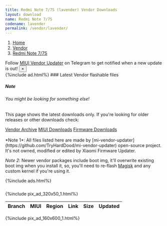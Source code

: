```yaml
---
title: Redmi Note 7/7S (lavender) Vendor Downloads
layout: download
name: Redmi Note 7/7S
codename: lavender
permalink: /vendor/lavender/
---
```

<nav aria-label="breadcrumb">
    <ol class="breadcrumb">
        <li class="breadcrumb-item"><a href="/">Home</a></li>
        <li class="breadcrumb-item"><a href="/vendor/">Vendor</a></li>
        <li class="breadcrumb-item active" aria-current="page"><a href="/vendor/lavender/">Redmi Note 7/7S</a></li>
    </ol>
</nav>
<div class="alert alert-primary alert-dismissible fade show" role="alert">
    Follow <a href="https://t.me/MIUIVendorUpdater" class="alert-link">MIUI Vendor Updater</a> on Telegram to get notified when a new update is out!
    <button type="button" class="close" data-dismiss="alert" aria-label="Close">
        <span aria-hidden="true">&times;</span>
    </button>
</div>
{%include ad.html%}
### Latest Vendor flashable files
<div class="card">
  <div class="card-body">
    <h5 class="card-title">Note</h5>
    <h6 class="card-subtitle mb-2 text-muted">You might be looking for something else!</h6>
    <p class="card-text">This page shows the latest downloads only.
     If you're looking for older releases or other downloads check:</p>
    <a href="/archive/vendor/lavender/" class="card-link">Vendor Archive</a>
    <a href="/miui/lavender/" class="card-link">MIUI Downloads</a>
    <a href="/firmware/lavender/" class="card-link">Firmware Downloads</a>
  </div>
</div>

<br/>
*Note 1*: All files listed here are made by [mi-vendor-updater](https://github.com/TryHardDood/mi-vendor-updater) open-source project. It's not owned, modified or edited by Xiaomi Firmware Updater.

*Note 2*: Newer vendor packages include boot img, it'll overwrite existing boot img when you install it, so, you'll need to re-flash [Magisk](https://github.com/topjohnwu/magisk) and any custom kernel if you're using it.

{%include ads.html%}
<div class="row justify-content-center">
    <div class="col-10">
        <div class="table-responsive-md" style="margin-top: 25px;">
            {%include pix_ad_320x50_1.html%}
            <table id="vendor" class="display dt-responsive nowrap compact table table-striped table-hover table-sm">
                <thead class="thead-dark">
                    <tr>
                        <th data-ref="branch">Branch</th>
                        <th data-ref="miui">MIUI</th>
                        <th data-ref="region">Region</th>
                        <th data-ref="link">Link</th>
                        <th data-ref="size">Size</th>
                        <th data-ref="updated">Updated</th>
                    </tr>
                </thead>
                <script>loadVendorDownloads('lavender', 'latest')</script>
            </table>
        </div>
    </div>
    {%include pix_ad_160x600_1.html%}
</div>
